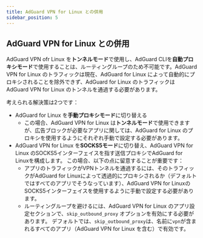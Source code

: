 ```yaml
---
title: AdGuard VPN for Linux との併用
sidebar_position: 5
---
```


## AdGuard VPN for Linux との併用

AdGuard VPN ofr Linux を**トンネルモード**で使用し、AdGuard CLIを**自動プロキシモード**で使用することは、ルーティングループのため不可能です。AdGuard VPN for Linux のトラフィックは現在、AdGuard for Linux によって自動的にプロキシされることを除外できず、AdGuard for Linux のトラフィックは AdGuard VPN for Linux のトンネルを通過する必要があります。

考えられる解決策は2つです：

- AdGuard for Linux を**手動プロキシモード**に切り替える
    - この場合、AdGuard VPN for Linux は**トンネルモード**で使用できますが、広告ブロックが必要なアプリに関しては、AdGuard for Linux のプロキシを使用するようにそれぞれ手動で設定する必要があります。
- AdGuard VPN for Linux を**SOCKS5モード**に切り替え、AdGuard VPN for Linux のSOCKS5インターフェイスを指す送信プロキシでAdGuard for Linuxを構成します。 この場合、以下の点に留意することが重要です：
    - アプリのトラフィックがVPNトンネルを通過するには、そのトラフィックがAdGuard for Linuxによって透過的にプロキシされるか（デフォルトではすべてのアプリでそうなっています）、AdGuard VPN for LinuxのSOCKS5インターフェイスを使用するように手動で設定する必要があります。
    - ルーティングループを避けるには、AdGuard VPN for Linux のアプリ設定セクションで、`skip_outbound_proxy` オプションを有効にする必要があります。 デフォルトでは、`skip_outbound_proxy`は、名前に`vpn`が含まれるすべてのアプリ（AdGuard VPN for Linux を含む）で有効です。
